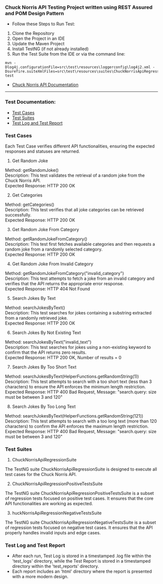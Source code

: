 <h3>Chuck Norris API Testing Project written using REST Assured and POM Design Pattern</h3>  
  
* Follow these Steps to Run Test:  
  
1) Clone the Repository  
2) Open the Project in an IDE  
3) Update the Maven Project  
4) Install TestNG (if not already installed)  
5) Run the Test Suite from the IDE or via the command line:  
```
mvn -Dlog4j.configurationFile=src\test\resources\loggerconfig\log4j2.xml -Dsurefire.suiteXmlFiles=src\test\resources\suites\ChuckNorrisApiRegressionSuite.xml test
```
  
* [Chuck Norris API Documentation](https://api.chucknorris.io/)
  
---
      
    
<h3>Test Documentation:</h3>

* [Test Cases](#test-cases)
* [Test Suites](#test-suites)
* [Test Log and Test Report](#test-log-and-test-report)

### Test Cases

Each Test Case verifies different API functionalities, ensuring the expected responses and statuses are returned.  
  
1. Get Random Joke

Method: getRandomJoke()  
Description: This test validates the retrieval of a random joke from the Chuck Norris API.  
Expected Response: HTTP 200 OK    
  
2. Get Categories  
  
Method: getCategories()  
Description: This test verifies that all joke categories can be retrieved successfully.  
Expected Response: HTTP 200 OK    
  
3. Get Random Joke From Category  
  
Method: getRandomJokeFromCategory()  
Description: This test first fetches available categories and then requests a random joke from a randomly selected category.  
Expected Response: HTTP 200 OK  
  
4. Get Random Joke From Invalid Category  
  
Method: getRandomJokeFromCategory("invalid_category")  
Description: This test attempts to fetch a joke from an invalid category and verifies that the API returns the appropriate error response.  
Expected Response: HTTP 404 Not Found   
  
5. Search Jokes By Text  
  
Method: searchJokesByText()  
Description: This test searches for jokes containing a substring extracted from a randomly retrieved joke.  
Expected Response: HTTP 200 OK  
  
6. Search Jokes By Not Existing Text  
  
Method: searchJokesByText("invalid_text")  
Description: This test searches for jokes using a non-existing keyword to confirm that the API returns zero results.  
Expected Response: HTTP 200 OK, Number of results = 0  
  
7. Search Jokes By Too Short Text  
  
Method: searchJokesByText(HelperFunctions.getRandomString(1))  
Description: This test attempts to search with a too short text (less than 3 characters) to ensure the API enforces the minimum length restriction.  
Expected Response: HTTP 400 Bad Request, Message: "search.query: size must be between 3 and 120"   
  
8. Search Jokes By Too Long Text  
  
Method: searchJokesByText(HelperFunctions.getRandomString(121))  
Description: This test attempts to search with a too long text (more than 120 characters) to confirm the API enforces the maximum length restriction.  
Expected Response: HTTP 400 Bad Request, Message: "search.query: size must be between 3 and 120"    
  
### Test Suites   

1. ChuckNorrisApiRegressionSuite

The TestNG suite ChuckNorrisApiRegressionSuite is designed to execute all test cases for the Chuck Norris API.

2. ChuckNorrisApiRegressionPositiveTestsSuite

The TestNG suite ChuckNorrisApiRegressionPositiveTestsSuite is a subset of regression tests focused on positive test cases. It ensures that the core API functionalities are working as expected.  

3. huckNorrisApiRegressionNegativeTestsSuite
  
The TestNG suite ChuckNorrisApiRegressionNegativeTestsSuite is a subset of regression tests focused on negative test cases. It ensures that the API properly handles invalid inputs and edge cases.

### Test Log and Test Report  
  
* After each run, Test Log is stored in a timestamped .log file within the 'test_logs' directory, while the Test Report is stored in a timestamped directory within the 'test_reports' directory.
* Each report includes an 'html' directory where the report is presented with a more modern design.
